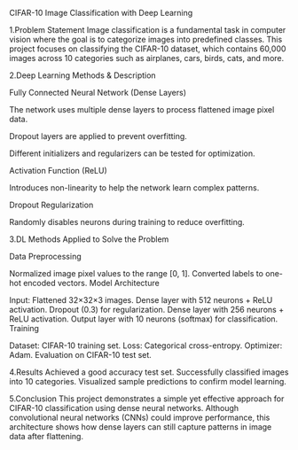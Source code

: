 CIFAR-10 Image Classification with Deep Learning

1.Problem Statement Image classification is a fundamental task in computer vision where the goal is to categorize images into predefined classes. This project focuses on classifying the CIFAR-10 dataset, which contains 60,000 images across 10 categories such as airplanes, cars, birds, cats, and more.

2.Deep Learning Methods & Description

Fully Connected Neural Network (Dense Layers)

The network uses multiple dense layers to process flattened image pixel data.

Dropout layers are applied to prevent overfitting.

Different initializers and regularizers can be tested for optimization.

Activation Function (ReLU)

Introduces non-linearity to help the network learn complex patterns.

Dropout Regularization

Randomly disables neurons during training to reduce overfitting.

3.DL Methods Applied to Solve the Problem

Data Preprocessing

Normalized image pixel values to the range [0, 1]. Converted labels to one-hot encoded vectors. Model Architecture

Input: Flattened 32×32×3 images. Dense layer with 512 neurons + ReLU activation. Dropout (0.3) for regularization. Dense layer with 256 neurons + ReLU activation. Output layer with 10 neurons (softmax) for classification. Training

Dataset: CIFAR-10 training set. Loss: Categorical cross-entropy. Optimizer: Adam. Evaluation on CIFAR-10 test set.

4.Results Achieved a good accuracy test set. Successfully classified images into 10 categories. Visualized sample predictions to confirm model learning.

5.Conclusion This project demonstrates a simple yet effective approach for CIFAR-10 classification using dense neural networks. Although convolutional neural networks (CNNs) could improve performance, this architecture shows how dense layers can still capture patterns in image data after flattening.
